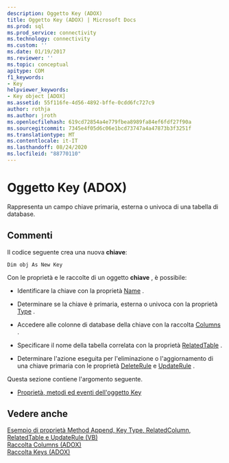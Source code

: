 ```yaml
---
description: Oggetto Key (ADOX)
title: Oggetto Key (ADOX) | Microsoft Docs
ms.prod: sql
ms.prod_service: connectivity
ms.technology: connectivity
ms.custom: ''
ms.date: 01/19/2017
ms.reviewer: ''
ms.topic: conceptual
apitype: COM
f1_keywords:
- Key
helpviewer_keywords:
- Key object [ADOX]
ms.assetid: 55f116fe-4d56-4892-bffe-0cdd6fc727c9
author: rothja
ms.author: jroth
ms.openlocfilehash: 619cd72854a4e779fbea8989fa84ef6fdf27f90a
ms.sourcegitcommit: 7345e4f05d6c06e1bcd73747a4a47873b3f3251f
ms.translationtype: MT
ms.contentlocale: it-IT
ms.lasthandoff: 08/24/2020
ms.locfileid: "88770110"
---
```

# <a name="key-object-adox"></a>Oggetto Key (ADOX)
Rappresenta un campo chiave primaria, esterna o univoca di una tabella di database.  
  
## <a name="remarks"></a>Commenti  
 Il codice seguente crea una nuova **chiave**:  
  
```  
Dim obj As New Key  
```  
  
 Con le proprietà e le raccolte di un oggetto **chiave** , è possibile:  
  
-   Identificare la chiave con la proprietà [Name](./name-property-adox.md) .  
  
-   Determinare se la chiave è primaria, esterna o univoca con la proprietà [Type](./type-property-key-adox.md) .  
  
-   Accedere alle colonne di database della chiave con la raccolta [Columns](./columns-collection-adox.md) .  
  
-   Specificare il nome della tabella correlata con la proprietà [RelatedTable](./relatedtable-property-adox.md) .  
  
-   Determinare l'azione eseguita per l'eliminazione o l'aggiornamento di una chiave primaria con le proprietà [DeleteRule](./deleterule-property-adox.md) e [UpdateRule](./updaterule-property-adox.md) .  
  
 Questa sezione contiene l'argomento seguente.  
  
-   [Proprietà, metodi ed eventi dell'oggetto Key](./key-object-properties-methods-and-events.md)  
  
## <a name="see-also"></a>Vedere anche  
 [Esempio di proprietà Method Append, Key Type, RelatedColumn, RelatedTable e UpdateRule (VB)](./keys-append-method-key-type-relatedcolumn-relatedtable-example-vb.md)   
 [Raccolta Columns (ADOX)](./columns-collection-adox.md)   
 [Raccolta Keys (ADOX)](./keys-collection-adox.md)